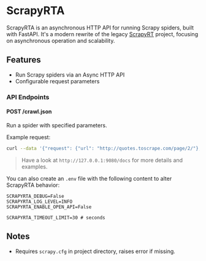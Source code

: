 # ScrapyRTA

ScrapyRTA is an asynchronous HTTP API for running Scrapy spiders, built with FastAPI. It's a modern rewrite of the legacy [ScrapyRT](https://github.com/scrapinghub/scrapyrt) project, focusing on asynchronous operation and scalability.

## Features

-   Run Scrapy spiders via an Async HTTP API
-   Configurable request parameters

### API Endpoints

#### POST /crawl.json

Run a spider with specified parameters.

Example request:

```bash
curl --data '{"request": {"url": "http://quotes.toscrape.com/page/2/"}, "spider_name": "toscrape-css", "crawl_args": {"zipcode":"14000"}}' http://localhost:9080/crawl -v
```

> Have a look at `http://127.0.0.1:9080/docs` for more details and examples.

You can also create an `.env` file with the following content to alter ScrapyRTA behavior:

```text
SCRAPYRTA_DEBUG=False
SCRAPYRTA_LOG_LEVEL=INFO
SCRAPYRTA_ENABLE_OPEN_API=False

SCRAPYRTA_TIMEOUT_LIMIT=30 # seconds
```

## Notes

-   Requires `scrapy.cfg` in project directory, raises error if missing.
